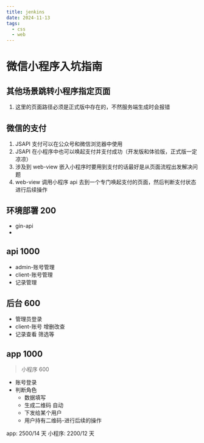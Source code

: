```yaml
---
title: jenkins
date: 2024-11-13
tags:
  - css
  - web
---
```


# 微信小程序入坑指南

## 其他场景跳转小程序指定页面

1. 这里的页面路径必须是正式版中存在的，不然服务端生成时会报错

## 微信的支付

1. JSAPI 支付可以在公众号和微信浏览器中使用
2. JSAPI 在小程序中也可以唤起支付并支付成功（开发版和体验版，正式版一定凉凉）
3. 涉及到 web-view 嵌入小程序时要用到支付的话最好是从页面流程出发解决问题
4. web-view 调用小程序 api 去到一个专门唤起支付的页面，然后判断支付状态进行后续操作

## 环境部署 200

- gin-api
-

## api 1000

- admin-账号管理
- client-账号管理
- 记录管理

## 后台 600

- 管理员登录
- client-账号 增删改查
- 记录查看 筛选等

## app 1000

> 小程序 600

- 账号登录
- 判断角色
  - 数据填写
  - 生成二维码 自动
  - 下发给某个用户
  - 用户持有二维码-进行后续的操作

app: 2500/14 天
小程序: 2200/12 天

